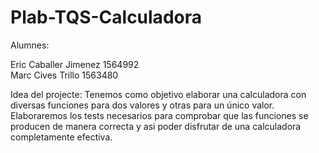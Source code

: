 # Plab-TQS-Calculadora

Alumnes:

Eric Caballer Jimenez 1564992  
Marc Cives Trillo 1563480  

Idea del projecte: Tenemos como objetivo elaborar una calculadora con diversas funciones para dos valores y otras para un único valor. Elaboraremos los tests necesarios para comprobar que las funciones se producen de manera correcta y asi poder disfrutar de una calculadora completamente efectiva.
